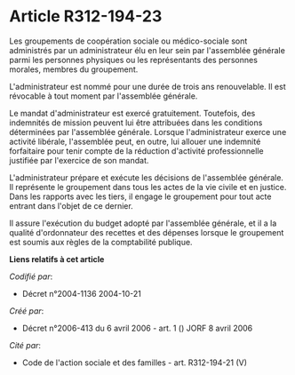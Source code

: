 # Article R312-194-23

Les groupements de coopération sociale ou médico-sociale sont administrés par un administrateur élu en leur sein par
l'assemblée générale parmi les personnes physiques ou les représentants des personnes morales, membres du groupement.

L'administrateur est nommé pour une durée de trois ans renouvelable. Il est révocable à tout moment par l'assemblée générale.

Le mandat d'administrateur est exercé gratuitement. Toutefois, des indemnités de mission peuvent lui être attribuées dans les
conditions déterminées par l'assemblée générale. Lorsque l'administrateur exerce une activité libérale, l'assemblée peut, en
outre, lui allouer une indemnité forfaitaire pour tenir compte de la réduction d'activité professionnelle justifiée par
l'exercice de son mandat.

L'administrateur prépare et exécute les décisions de l'assemblée générale. Il représente le groupement dans tous les actes de
la vie civile et en justice. Dans les rapports avec les tiers, il engage le groupement pour tout acte entrant dans l'objet de
ce dernier.

Il assure l'exécution du budget adopté par l'assemblée générale, et il a la qualité d'ordonnateur des recettes et des
dépenses lorsque le groupement est soumis aux règles de la comptabilité publique.

**Liens relatifs à cet article**

_Codifié par_:

  - Décret n°2004-1136 2004-10-21

_Créé par_:

  - Décret n°2006-413 du 6 avril 2006 - art. 1 () JORF 8 avril 2006

_Cité par_:

  - Code de l'action sociale et des familles - art. R312-194-21 (V)
